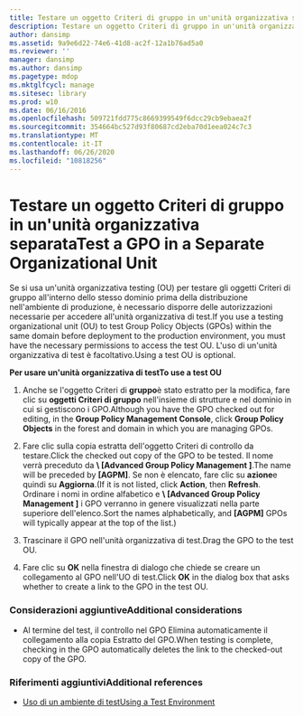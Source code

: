 ```yaml
---
title: Testare un oggetto Criteri di gruppo in un'unità organizzativa separata
description: Testare un oggetto Criteri di gruppo in un'unità organizzativa separata
author: dansimp
ms.assetid: 9a9e6d22-74e6-41d8-ac2f-12a1b76ad5a0
ms.reviewer: ''
manager: dansimp
ms.author: dansimp
ms.pagetype: mdop
ms.mktglfcycl: manage
ms.sitesec: library
ms.prod: w10
ms.date: 06/16/2016
ms.openlocfilehash: 509721fdd775c8669399549f6dcc29cb9ebaea2f
ms.sourcegitcommit: 354664bc527d93f80687cd2eba70d1eea024c7c3
ms.translationtype: MT
ms.contentlocale: it-IT
ms.lasthandoff: 06/26/2020
ms.locfileid: "10818256"
---
```

# <span data-ttu-id="d2d7c-103">Testare un oggetto Criteri di gruppo in un'unità organizzativa separata</span><span class="sxs-lookup"><span data-stu-id="d2d7c-103">Test a GPO in a Separate Organizational Unit</span></span>


<span data-ttu-id="d2d7c-104">Se si usa un'unità organizzativa testing (OU) per testare gli oggetti Criteri di gruppo all'interno dello stesso dominio prima della distribuzione nell'ambiente di produzione, è necessario disporre delle autorizzazioni necessarie per accedere all'unità organizzativa di test.</span><span class="sxs-lookup"><span data-stu-id="d2d7c-104">If you use a testing organizational unit (OU) to test Group Policy Objects (GPOs) within the same domain before deployment to the production environment, you must have the necessary permissions to access the test OU.</span></span> <span data-ttu-id="d2d7c-105">L'uso di un'unità organizzativa di test è facoltativo.</span><span class="sxs-lookup"><span data-stu-id="d2d7c-105">Using a test OU is optional.</span></span>

**<span data-ttu-id="d2d7c-106">Per usare un'unità organizzativa di test</span><span class="sxs-lookup"><span data-stu-id="d2d7c-106">To use a test OU</span></span>**

1.  <span data-ttu-id="d2d7c-107">Anche se l'oggetto Criteri di **gruppo**è stato estratto per la modifica, fare clic su **oggetti Criteri di gruppo** nell'insieme di strutture e nel dominio in cui si gestiscono i GPO.</span><span class="sxs-lookup"><span data-stu-id="d2d7c-107">Although you have the GPO checked out for editing, in the **Group Policy Management Console**, click **Group Policy Objects** in the forest and domain in which you are managing GPOs.</span></span>

2.  <span data-ttu-id="d2d7c-108">Fare clic sulla copia estratta dell'oggetto Criteri di controllo da testare.</span><span class="sxs-lookup"><span data-stu-id="d2d7c-108">Click the checked out copy of the GPO to be tested.</span></span> <span data-ttu-id="d2d7c-109">Il nome verrà preceduto da **\ [Advanced Group Policy Management \]**.</span><span class="sxs-lookup"><span data-stu-id="d2d7c-109">The name will be preceded by **\[AGPM\]**.</span></span> <span data-ttu-id="d2d7c-110">Se non è elencato, fare clic su **azione**e quindi su **Aggiorna**.</span><span class="sxs-lookup"><span data-stu-id="d2d7c-110">(If it is not listed, click **Action**, then **Refresh**.</span></span> <span data-ttu-id="d2d7c-111">Ordinare i nomi in ordine alfabetico e **\ [Advanced Group Policy Management \]** i GPO verranno in genere visualizzati nella parte superiore dell'elenco.</span><span class="sxs-lookup"><span data-stu-id="d2d7c-111">Sort the names alphabetically, and **\[AGPM\]** GPOs will typically appear at the top of the list.)</span></span>

3.  <span data-ttu-id="d2d7c-112">Trascinare il GPO nell'unità organizzativa di test.</span><span class="sxs-lookup"><span data-stu-id="d2d7c-112">Drag the GPO to the test OU.</span></span>

4.  <span data-ttu-id="d2d7c-113">Fare clic su **OK** nella finestra di dialogo che chiede se creare un collegamento al GPO nell'UO di test.</span><span class="sxs-lookup"><span data-stu-id="d2d7c-113">Click **OK** in the dialog box that asks whether to create a link to the GPO in the test OU.</span></span>

### <span data-ttu-id="d2d7c-114">Considerazioni aggiuntive</span><span class="sxs-lookup"><span data-stu-id="d2d7c-114">Additional considerations</span></span>

-   <span data-ttu-id="d2d7c-115">Al termine del test, il controllo nel GPO Elimina automaticamente il collegamento alla copia Estratto del GPO.</span><span class="sxs-lookup"><span data-stu-id="d2d7c-115">When testing is complete, checking in the GPO automatically deletes the link to the checked-out copy of the GPO.</span></span>

### <span data-ttu-id="d2d7c-116">Riferimenti aggiuntivi</span><span class="sxs-lookup"><span data-stu-id="d2d7c-116">Additional references</span></span>

-   [<span data-ttu-id="d2d7c-117">Uso di un ambiente di test</span><span class="sxs-lookup"><span data-stu-id="d2d7c-117">Using a Test Environment</span></span>](using-a-test-environment.md)

 

 





